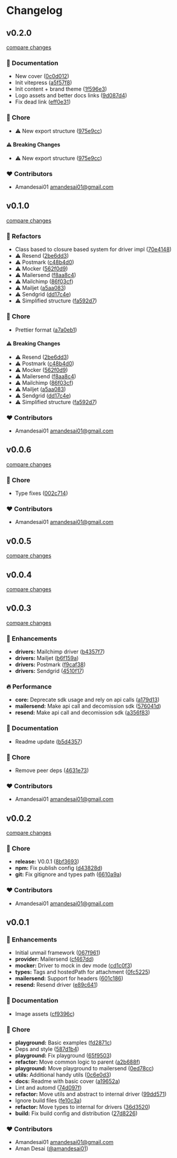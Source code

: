 # Changelog

## v0.2.0

[compare changes](https://github.com/unproducts/unmail/compare/v0.1.0...v0.2.0)

### 📖 Documentation

- New cover ([0c0d012](https://github.com/unproducts/unmail/commit/0c0d012))
- Init vitepress ([a5f57f8](https://github.com/unproducts/unmail/commit/a5f57f8))
- Init content + brand theme ([1f596e3](https://github.com/unproducts/unmail/commit/1f596e3))
- Logo assets and better docs links ([9d087d4](https://github.com/unproducts/unmail/commit/9d087d4))
- Fix dead link ([eff0e31](https://github.com/unproducts/unmail/commit/eff0e31))

### 🏡 Chore

- ⚠️  New export structure ([975e9cc](https://github.com/unproducts/unmail/commit/975e9cc))

#### ⚠️ Breaking Changes

- ⚠️  New export structure ([975e9cc](https://github.com/unproducts/unmail/commit/975e9cc))

### ❤️ Contributors

- Amandesai01 <amandesai01@gmail.com>

## v0.1.0

[compare changes](https://github.com/unproducts/unmail/compare/v0.0.6...v0.1.0)

### 💅 Refactors

- Class based to closure based system for driver impl ([70e4148](https://github.com/unproducts/unmail/commit/70e4148))
- ⚠️  Resend ([2be6dd3](https://github.com/unproducts/unmail/commit/2be6dd3))
- ⚠️  Postmark ([c48b4d0](https://github.com/unproducts/unmail/commit/c48b4d0))
- ⚠️  Mocker ([562f0d9](https://github.com/unproducts/unmail/commit/562f0d9))
- ⚠️  Mailersend ([f8aa8c4](https://github.com/unproducts/unmail/commit/f8aa8c4))
- ⚠️  Mailchimp ([86f03cf](https://github.com/unproducts/unmail/commit/86f03cf))
- ⚠️  Mailjet ([a5aa083](https://github.com/unproducts/unmail/commit/a5aa083))
- ⚠️  Sendgrid ([dd17c4e](https://github.com/unproducts/unmail/commit/dd17c4e))
- ⚠️  Simplified structure ([fa592d7](https://github.com/unproducts/unmail/commit/fa592d7))

### 🏡 Chore

- Prettier format ([a7a0eb1](https://github.com/unproducts/unmail/commit/a7a0eb1))

#### ⚠️ Breaking Changes

- ⚠️  Resend ([2be6dd3](https://github.com/unproducts/unmail/commit/2be6dd3))
- ⚠️  Postmark ([c48b4d0](https://github.com/unproducts/unmail/commit/c48b4d0))
- ⚠️  Mocker ([562f0d9](https://github.com/unproducts/unmail/commit/562f0d9))
- ⚠️  Mailersend ([f8aa8c4](https://github.com/unproducts/unmail/commit/f8aa8c4))
- ⚠️  Mailchimp ([86f03cf](https://github.com/unproducts/unmail/commit/86f03cf))
- ⚠️  Mailjet ([a5aa083](https://github.com/unproducts/unmail/commit/a5aa083))
- ⚠️  Sendgrid ([dd17c4e](https://github.com/unproducts/unmail/commit/dd17c4e))
- ⚠️  Simplified structure ([fa592d7](https://github.com/unproducts/unmail/commit/fa592d7))

### ❤️ Contributors

- Amandesai01 <amandesai01@gmail.com>

## v0.0.6

[compare changes](https://github.com/unproducts/unmail/compare/v0.0.5...v0.0.6)

### 🏡 Chore

- Type fixes ([002c714](https://github.com/unproducts/unmail/commit/002c714))

### ❤️ Contributors

- Amandesai01 <amandesai01@gmail.com>

## v0.0.5

[compare changes](https://github.com/unproducts/unmail/compare/v0.0.4...v0.0.5)

## v0.0.4

[compare changes](https://github.com/unproducts/unmail/compare/v0.0.3...v0.0.4)

## v0.0.3

[compare changes](https://github.com/unproducts/unmail/compare/v0.0.2...v0.0.3)

### 🚀 Enhancements

- **drivers:** Mailchimp driver ([b4357f7](https://github.com/unproducts/unmail/commit/b4357f7))
- **drivers:** Mailjet ([b6f159a](https://github.com/unproducts/unmail/commit/b6f159a))
- **drivers:** Postmark ([f9caf38](https://github.com/unproducts/unmail/commit/f9caf38))
- **drivers:** Sendgrid ([4510f17](https://github.com/unproducts/unmail/commit/4510f17))

### 🔥 Performance

- **core:** Deprecate sdk usage and rely on api calls ([a179d13](https://github.com/unproducts/unmail/commit/a179d13))
- **mailersend:** Make api call and decomission sdk ([576041d](https://github.com/unproducts/unmail/commit/576041d))
- **resend:** Make api call and decomission sdk ([a356f83](https://github.com/unproducts/unmail/commit/a356f83))

### 📖 Documentation

- Readme update ([b5d4357](https://github.com/unproducts/unmail/commit/b5d4357))

### 🏡 Chore

- Remove peer deps ([4631e73](https://github.com/unproducts/unmail/commit/4631e73))

### ❤️ Contributors

- Amandesai01 <amandesai01@gmail.com>

## v0.0.2

[compare changes](https://github.com/unproducts/unmail/compare/v0.0.1...v0.0.2)

### 🏡 Chore

- **release:** V0.0.1 ([8bf3693](https://github.com/unproducts/unmail/commit/8bf3693))
- **npm:** Fix publish config ([d43828d](https://github.com/unproducts/unmail/commit/d43828d))
- **git:** Fix gitignore and types path ([6610a9a](https://github.com/unproducts/unmail/commit/6610a9a))

### ❤️ Contributors

- Amandesai01 <amandesai01@gmail.com>

## v0.0.1

### 🚀 Enhancements

- Initial unmail framework ([067f961](https://github.com/unproducts/unmail/commit/067f961))
- **provider:** Mailersend ([cf467dd](https://github.com/unproducts/unmail/commit/cf467dd))
- **mocker:** Driver to mock in dev mode ([cd1c0f3](https://github.com/unproducts/unmail/commit/cd1c0f3))
- **types:** Tags and hostedPath for attachment ([0fc5225](https://github.com/unproducts/unmail/commit/0fc5225))
- **mailersend:** Support for headers ([601c186](https://github.com/unproducts/unmail/commit/601c186))
- **resend:** Resend driver ([e89c641](https://github.com/unproducts/unmail/commit/e89c641))

### 📖 Documentation

- Image assets ([cf9396c](https://github.com/unproducts/unmail/commit/cf9396c))

### 🏡 Chore

- **playground:** Basic examples ([fd2871c](https://github.com/unproducts/unmail/commit/fd2871c))
- Deps and style ([587d1b4](https://github.com/unproducts/unmail/commit/587d1b4))
- **playground:** Fix playground ([65f9503](https://github.com/unproducts/unmail/commit/65f9503))
- **refactor:** Move common logic to parent ([a2b688f](https://github.com/unproducts/unmail/commit/a2b688f))
- **playground:** Move playground to mailersend ([0ed78cc](https://github.com/unproducts/unmail/commit/0ed78cc))
- **utils:** Additional handy utils ([0c6e0d3](https://github.com/unproducts/unmail/commit/0c6e0d3))
- **docs:** Readme with basic cover ([a19652a](https://github.com/unproducts/unmail/commit/a19652a))
- Lint and automd ([74d097f](https://github.com/unproducts/unmail/commit/74d097f))
- **refactor:** Move utils and abstract to internal driver ([99dd571](https://github.com/unproducts/unmail/commit/99dd571))
- Ignore build files ([fe10c3a](https://github.com/unproducts/unmail/commit/fe10c3a))
- **refactor:** Move types to internal for drivers ([36d3520](https://github.com/unproducts/unmail/commit/36d3520))
- **build:** Fix build config and distribution ([27d8226](https://github.com/unproducts/unmail/commit/27d8226))

### ❤️ Contributors

- Amandesai01 <amandesai01@gmail.com>
- Aman Desai ([@amandesai01](http://github.com/amandesai01))
